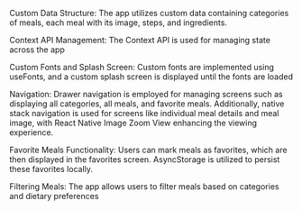 Custom Data Structure: 
The app utilizes custom data containing categories of meals, each meal with its image, steps, and ingredients.

Context API Management: 
The Context API is used for managing state across the app

Custom Fonts and Splash Screen: 
Custom fonts are implemented using useFonts, and a custom splash screen is displayed until the fonts are loaded

Navigation: 
Drawer navigation is employed for managing screens such as displaying all categories, all meals, and favorite meals. Additionally, native stack navigation is used for screens like individual meal details and meal image, with React Native Image Zoom View enhancing the viewing experience.

Favorite Meals Functionality: 
Users can mark meals as favorites, which are then displayed in the favorites screen. AsyncStorage is utilized to persist these favorites locally.

Filtering Meals: 
The app allows users to filter meals based on categories and dietary preferences